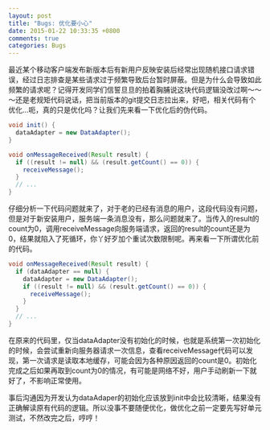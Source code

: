 ```yaml
---
layout: post
title: "Bugs: 优化要小心"
date: 2015-01-22 10:33:35 +0800
comments: true
categories: Bugs
---
```


最近某个移动客户端发布新版本后有新用户反映安装后经常出现随机接口请求错误，经过日志排查是某些请求过于频繁导致后台暂时屏蔽。但是为什么会导致如此频繁的请求呢？记得开发同学们信誓旦旦的拍着胸脯说这块代码逻辑没改过啊～～～还是老规矩代码说话，把当前版本的git提交日志拉出来，好吧，相关代码有个优化...呃，真的只是优化吗？让我们先来看一下优化后的伪代码。

<!--more-->
```java
void init() {
  dataAdapter = new DataAdapter();
}

void onMessageReceived(Result result) {
  if ((result != null) && (result.getCount() == 0)) {
    receiveMessage();
  }
  // ...
}
```
仔细分析一下代码问题就来了，对于老的已经有消息的用户，这段代码没有问题，但是对于新安装用户，服务端一条消息没有，那么问题就来了。当传入的result的count为0，调用receiveMessage向服务端请求，返回的result的count还是为0，结果就陷入了死循环，你丫好歹加个重试次数限制呢。再来看一下所谓优化前的代码。

```java
void onMessageReceived(Result result) {
  if (dataAdapter == null) {
    dataAdapter = new DataAdapter();
    if ((result != null) && (result.getCount() == 0)) {
      receiveMessage();
    }
  }
  // ...
}
```

在原来的代码里，仅当dataAdapter没有初始化的时候，也就是系统第一次初始化的时候，会尝试重新向服务器请求一次信息，查看receiveMessage代码可以发现，第一次请求是读取本地缓存，可能会因为各种原因返回的count是0。初始化完成之后如果再取到count为0的情况，有可能是网络不好，用户手动刷新一下就好了，不影响正常使用。

事后沟通因为开发认为dataAdaper的初始化应该放到init中会比较清晰，结果没有正确解读原有代码的逻辑。所以没事不要随便优化，做优化之前一定要先写好单元测试，不然改完之后，哼哼！